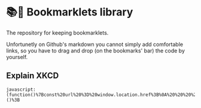 # 📚🐙 Bookmarklets library

The repository for keeping bookmarklets.

Unfortunetly on Github's markdown you cannot simply add comfortable links, so you have to drag and drop (on the bookmarks' bar) the code by yourself.

## Explain XKCD

```
javascript:(function()%7Bconst%20url%20%3D%20window.location.href%3B%0A%20%20%20%20const%20regex%20%3D%20%2Fhttps%3A%5C%2F%5C%2Fxkcd%5C.com%5C%2F(%5Cd%2B)%5C%2F%2F%3B%0A%20%20%20%20const%20match%20%3D%20url.match(regex)%3B%0A%0A%20%20%20%20if%20(match)%20%7B%0A%20%20%20%20%20%20%20%20window.location.href%20%3D%20%60https%3A%2F%2Fwww.explainxkcd.com%2Fwiki%2Findex.php%2F%24%7Bmatch%5B1%5D%7D%60%3B%0A%20%20%20%20%7D%20else%20%7B%0A%20%20%20%20%20%20%20%20alert('That%20is%20not%20a%20XKCD%20page')%3B%0A%20%20%20%20%7D%7D)()%3B
```
